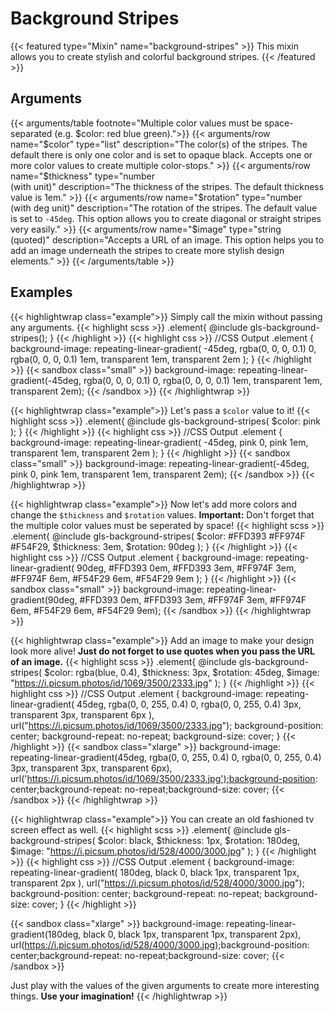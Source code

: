 # Background Stripes

{{< featured type="Mixin" name="background-stripes" >}}
This mixin allows you to create stylish and colorful background stripes.
{{< /featured >}}

## Arguments

{{< arguments/table footnote="Multiple color values must be space-separated (e.g. $color: red blue green).">}}
    {{< arguments/row name="$color" type="list" description="The color(s) of the stripes. The default there is only one color and is set to opaque black. Accepts one or more color values to create multiple color-stops." >}}
    {{< arguments/row name="$thickness" type="number<br/>(with unit)" description="The thickness of the stripes. The default thickness value is 1em." >}}
    {{< arguments/row name="$rotation" type="number</br>(with deg unit)" description="The rotation of the stripes. The default value is set to `-45deg`. This option allows you to create diagonal or straight stripes very easily." >}}
    {{< arguments/row name="$image" type="string<br/>(quoted)" description="Accepts a URL of an image. This option helps you to add an image underneath the stripes to create more stylish design elements." >}}
{{< /arguments/table >}}

## Examples

{{< highlightwrap class="example">}}
Simply call the mixin without passing any arguments.
{{< highlight scss >}}
.element{
    @include gls-background-stripes();
}
{{< /highlight >}}
{{< highlight css >}}
//CSS Output
.element {
    background-image: repeating-linear-gradient(
        -45deg, 
        rgba(0, 0, 0, 0.1) 0, 
        rgba(0, 0, 0, 0.1) 1em, 
        transparent 1em, 
        transparent 2em
    );
}
{{< /highlight >}}
{{< sandbox class="small" >}}
background-image: repeating-linear-gradient(-45deg, rgba(0, 0, 0, 0.1) 0, rgba(0, 0, 0, 0.1) 1em, transparent 1em, transparent 2em);
{{< /sandbox >}}
{{< /highlightwrap >}}

{{< highlightwrap class="example">}}
Let's pass a `$color` value to it!
{{< highlight scss >}}
.element{
    @include gls-background-stripes(
        $color: pink
    );
}
{{< /highlight >}}
{{< highlight css >}}
//CSS Output
.element {
    background-image: repeating-linear-gradient(
        -45deg, 
        pink 0, 
        pink 1em, 
        transparent 1em, 
        transparent 2em
    );
}
{{< /highlight >}}
{{< sandbox class="small" >}}
background-image: repeating-linear-gradient(-45deg, pink 0, pink 1em, transparent 1em, transparent 2em);
{{< /sandbox >}}
{{< /highlightwrap >}}

{{< highlightwrap class="example">}}
Now let's add more colors and change the `$thickness` and `$rotation` values. **Important:** Don't forget that the multiple color values must be seperated by space!
{{< highlight scss >}}
.element{
    @include gls-background-stripes(
        $color: #FFD393 #FF974F #F54F29,
        $thickness: 3em,
        $rotation: 90deg
    );
}
{{< /highlight >}}
{{< highlight css >}}
//CSS Output
.element {
    background-image: repeating-linear-gradient(
        90deg, 
        #FFD393 0em, 
        #FFD393 3em, 
        #FF974F 3em, 
        #FF974F 6em, 
        #F54F29 6em, 
        #F54F29 9em
    );
}
{{< /highlight >}}
{{< sandbox class="small" >}}
background-image: repeating-linear-gradient(90deg, #FFD393 0em, #FFD393 3em, #FF974F 3em, #FF974F 6em, #F54F29 6em, #F54F29 9em);
{{< /sandbox >}}
{{< /highlightwrap >}}

{{< highlightwrap class="example">}}
Add an image to make your design look more alive! **Just do not forget to use quotes when you pass the URL of an image.**
{{< highlight scss >}}
.element{
    @include gls-background-stripes(
        $color: rgba(blue, 0.4),
        $thickness: 3px,
        $rotation: 45deg,
        $image: "https://i.picsum.photos/id/1069/3500/2333.jpg"
    );
}
{{< /highlight >}}
{{< highlight css >}}
//CSS Output
.element {
    background-image: repeating-linear-gradient(
        45deg, 
        rgba(0, 0, 255, 0.4) 0, 
        rgba(0, 0, 255, 0.4) 3px, 
        transparent 3px, transparent 6px
    ), url("https://i.picsum.photos/id/1069/3500/2333.jpg");
    background-position: center;
    background-repeat: no-repeat;
    background-size: cover;
}
{{< /highlight >}}
{{< sandbox class="xlarge" >}}
background-image: repeating-linear-gradient(45deg, rgba(0, 0, 255, 0.4) 0, rgba(0, 0, 255, 0.4) 3px, transparent 3px, transparent 6px), url('https://i.picsum.photos/id/1069/3500/2333.jpg');background-position: center;background-repeat: no-repeat;background-size: cover;
{{< /sandbox >}}
{{< /highlightwrap >}}

{{< highlightwrap class="example">}}
You can create an old fashioned tv screen effect as well.
{{< highlight scss >}}
.element{
    @include gls-background-stripes(
        $color: black,
        $thickness: 1px,
        $rotation: 180deg,
        $image: "https://i.picsum.photos/id/528/4000/3000.jpg"
    );
}
{{< /highlight >}}
{{< highlight css >}}
//CSS Output
.element {
    background-image: repeating-linear-gradient(
        180deg, 
        black 0, 
        black 1px, 
        transparent 1px, 
        transparent 2px
    ), url("https://i.picsum.photos/id/528/4000/3000.jpg");
    background-position: center;
    background-repeat: no-repeat;
    background-size: cover;
}
{{< /highlight >}}

{{< sandbox class="xlarge" >}}
background-image: repeating-linear-gradient(180deg, black 0, black 1px, transparent 1px, transparent 2px), url(https://i.picsum.photos/id/528/4000/3000.jpg);background-position: center;background-repeat: no-repeat;background-size: cover;
{{< /sandbox >}}

Just play with the values of the given arguments to create more interesting things. **Use your imagination!**
{{< /highlightwrap >}}







